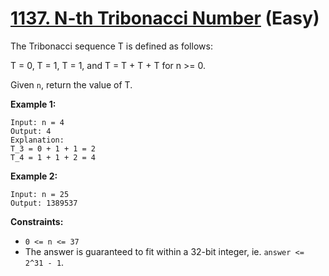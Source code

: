 # [1137. N-th Tribonacci Number][link] (Easy)

[link]: https://leetcode.com/problems/n-th-tribonacci-number/

The Tribonacci sequence T is defined as follows:

T = 0, T = 1, T = 1, and T = T \+ T \+ T for n >= 0.

Given `n`, return the value of T.

**Example 1:**

```
Input: n = 4
Output: 4
Explanation:
T_3 = 0 + 1 + 1 = 2
T_4 = 1 + 1 + 2 = 4

```

**Example 2:**

```
Input: n = 25
Output: 1389537

```

**Constraints:**

- `0 <= n <= 37`
- The answer is guaranteed to fit within a 32-bit integer, ie. `answer <= 2^31 - 1`.
